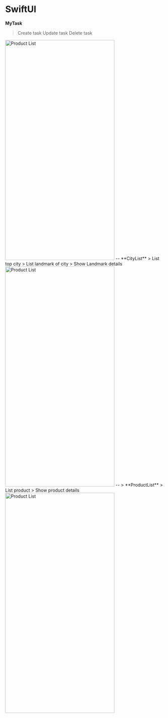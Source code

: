 # SwiftUI

**MyTask**
> Create task
> Update task
> Delete task
<img width="347" height="700" alt="Product List" src="https://github.com/aanndd2024/SwiftUI/assets/160536474/f34574ae-04f3-415c-8a61-92d3efdaa6cd">
--
**CityList**
> List top city
> List landmark of city
> Show Landmark details
<img width="347" height="700" alt="Product List" src="https://github.com/aanndd2024/SwiftUI/assets/160536474/ce467178-066f-4385-8349-c6939aa8e862">
--
> 
**ProductList**
> List product
> Show product details
<img width="347" height="700" alt="Product List" src="https://github.com/aanndd2024/SwiftUI/assets/160536474/6e7f3afb-ac52-4e06-8ec8-707df69663fb">


